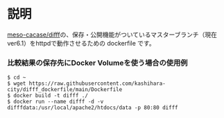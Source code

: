 # 説明

[meso-cacase/difff](https://github.com/meso-cacase/difff)の、保存・公開機能がついているマスターブランチ（現在 ver6.1）をhttpdで動作させるための dockerfile です。

### 比較結果の保存先にDocker Volumeを使う場合の使用例
```shell
$ cd ~
$ wget https://raw.githubusercontent.com/kashihara-city/difff_dockerfile/main/Dockerfile
$ docker build -t difff ./
$ docker run --name difff -d -v difffdata:/usr/local/apache2/htdocs/data -p 80:80 difff
```

